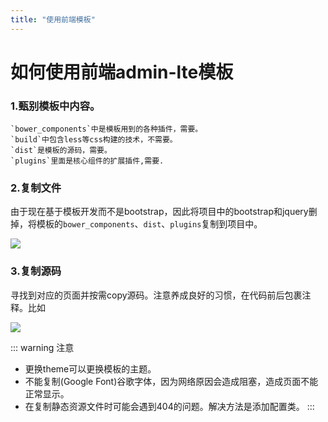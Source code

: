 ```yaml
---
title: "使用前端模板"
---
```


# 如何使用前端admin-lte模板
### 1.甄别模板中内容。
    `bower_components`中是模板用到的各种插件，需要。
    `build`中包含less等css构建的技术，不需要。
    `dist`是模板的源码，需要。
    `plugins`里面是核心组件的扩展插件,需要.

### 2.复制文件
由于现在基于模板开发而不是bootstrap，因此将项目中的bootstrap和jquery删掉，将模板的`bower_components`、`dist`、`plugins`复制到项目中。

![](http://ww1.sinaimg.cn/large/007Rnr4nly1g82nvvxol7j307w053mx1.jpg)

### 3.复制源码
寻找到对应的页面并按需copy源码。注意养成良好的习惯，在代码前后包裹注释。比如

![](http://ww1.sinaimg.cn/large/007Rnr4nly1g82ob8uftrj308x042glx.jpg)

::: warning 注意
  - 更换theme可以更换模板的主题。
  - 不能复制(Google Font)谷歌字体，因为网络原因会造成阻塞，造成页面不能正常显示。
  - 在复制静态资源文件时可能会遇到404的问题。解决方法是添加配置类。
:::
